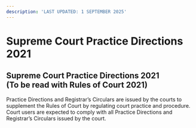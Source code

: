 ```yaml
---
description: 'LAST UPDATED: 1 SEPTEMBER 2025'
---
```


# Supreme Court Practice Directions 2021

Supreme Court Practice Directions 2021\
(To be read with Rules of Court 2021)
-------------------------------------

Practice Directions and Registrar’s Circulars are issued by the courts to supplement the Rules of Court by regulating court practice and procedure. Court users are expected to comply with all Practice Directions and Registrar’s Circulars issued by the court.
